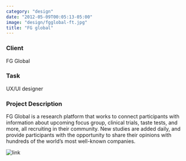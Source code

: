 ```yaml
---
category: "design"
date: "2012-05-09T00:05:13-05:00"
image: "design/fgglobal-ft.jpg"
title: "FG global"
---
```


### Client

FG Global

### Task

UX/UI designer

### Project Description

FG Global is a research platform that works to connect participants with information about upcoming focus group, clinical trials, taste tests, and more, all recruiting in their community. New studies are added daily, and provide participants with the opportunity to share their opinions with hundreds of the world’s most well-known companies.

![link](design/fgglobal-full.jpg)
